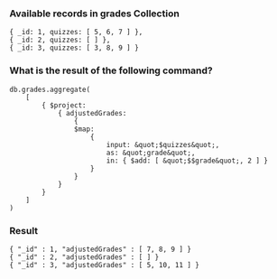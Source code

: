 ### Available records in grades Collection
```
{ _id: 1, quizzes: [ 5, 6, 7 ] },
{ _id: 2, quizzes: [ ] },
{ _id: 3, quizzes: [ 3, 8, 9 ] }
```

### What is the result of the following command?
```
db.grades.aggregate(
    [
        { $project:
            { adjustedGrades:
                {
                $map:
                    {
                        input: &quot;$quizzes&quot;,
                        as: &quot;grade&quot;,
                        in: { $add: [ &quot;$$grade&quot;, 2 ] }
                    }
                }
            }
        }
    ]
)
```

### Result

```
{ "_id" : 1, "adjustedGrades" : [ 7, 8, 9 ] }
{ "_id" : 2, "adjustedGrades" : [ ] }
{ "_id" : 3, "adjustedGrades" : [ 5, 10, 11 ] }
```